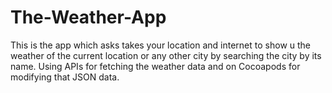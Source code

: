 # The-Weather-App

This is the app which asks takes your location and internet to show u the weather of the current location or any other city by searching the city by its name.
Using APIs for fetching the weather data and on Cocoapods for modifying that JSON data. 
